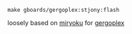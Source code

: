 `make gboards/gergoplex:stjony:flash`

loosely based on [miryoku](https://github.com/manna-harbour/miryoku) for [gergoplex](https://www.gboards.ca/product/gergoplex)